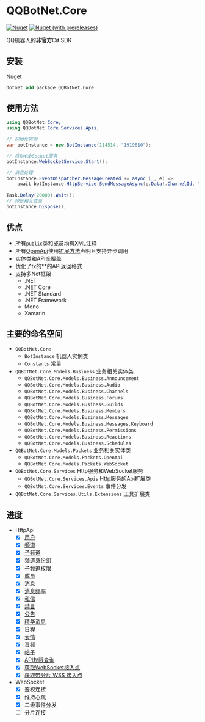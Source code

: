 
# QQBotNet.Core

[![Nuget](https://img.shields.io/nuget/v/QQBotNet.Core)](https://www.nuget.org/packages/QQBotNet.Core)
[![Nuget (with prereleases)](https://img.shields.io/nuget/vpre/QQBotNet.Core)](https://www.nuget.org/packages/QQBotNet.Core)

QQ机器人的**非官方**C# SDK

## 安装

[Nuget](https://www.nuget.org/packages/QQBotNet.Core)

```ps
dotnet add package QQBotNet.Core
```

## 使用方法

```cs
using QQBotNet.Core;
using QQBotNet.Core.Services.Apis;

// 初始化实例
var botInstance = new BotInstance(114514, "1919810"); 

// 启动WebSocket服务
botInstance.WebSocketService.Start();

// 消息处理
botInstance.EventDispatcher.MessageCreated += async (_, e) =>
    await botInstance.HttpService.SendMessageAsync(e.Data!.ChannelId, "hello");
  
Task.Delay(20000).Wait();
// 释放相关资源
botInstance.Dispose();
```

## 优点

- 所有`public`类和成员均有XML注释
- 所有[OpenApi](./QQBotNet.Core/Services/Apis/)使用[扩展方法](https://learn.microsoft.com/zh-cn/dotnet/csharp/programming-guide/classes-and-structs/extension-methods)声明且支持异步调用
- 实体类和API全覆盖
- 优化了tx的\*\*的API返回格式
- 支持多Net框架
  - .NET
  - .NET Core
  - .NET Standard
  - .NET Framework
  - Mono
  - Xamarin

## 主要的命名空间

- `QQBotNet.Core`
  - `BotInstance` 机器人实例类
  - `Constants` 常量
- `QQBotNet.Core.Models.Business` 业务相关实体类
  - `QQBotNet.Core.Models.Business.Announcement`
  - `QQBotNet.Core.Models.Business.Audio`
  - `QQBotNet.Core.Models.Business.Channels`
  - `QQBotNet.Core.Models.Business.Forums`
  - `QQBotNet.Core.Models.Business.Guilds`
  - `QQBotNet.Core.Models.Business.Members`
  - `QQBotNet.Core.Models.Business.Messages`
  - `QQBotNet.Core.Models.Business.Messages.Keyboard`
  - `QQBotNet.Core.Models.Business.Permissions`
  - `QQBotNet.Core.Models.Business.Reactions`
  - `QQBotNet.Core.Models.Business.Schedules`
- `QQBotNet.Core.Models.Packets` 业务相关实体类
  - `QQBotNet.Core.Models.Packets.OpenApi`
  - `QQBotNet.Core.Models.Packets.WebSocket`
- `QQBotNet.Core.Services` Http服务和WebSocket服务
  - `QQBotNet.Core.Services.Apis` Http服务的Api扩展类
  - `QQBotNet.Core.Services.Events` 事件分发
- `QQBotNet.Core.Services.Utils.Extensions` 工具扩展类

## 进度

- HttpApi
  - [x] [用户](https://bot.q.qq.com/wiki/develop/api/openapi/user/model.html)
  - [x] [频道](https://bot.q.qq.com/wiki/develop/api/openapi/guild/model.html)
  - [x] [子频道](https://bot.q.qq.com/wiki/develop/api/openapi/channel/model.html)
  - [x] [频道身份组](https://bot.q.qq.com/wiki/develop/api/openapi/guild/role_model.html)
  - [x] [子频道权限](https://bot.q.qq.com/wiki/develop/api/openapi/channel_permissions/model.html)
  - [x] [成员](https://bot.q.qq.com/wiki/develop/api/openapi/member/model.html)
  - [x] [消息](https://bot.q.qq.com/wiki/develop/api/openapi/message/model.html)
  - [x] [消息频率](https://bot.q.qq.com/wiki/develop/api/openapi/setting/model.html)
  - [x] [私信](https://bot.q.qq.com/wiki/develop/api/openapi/dms/model.html)
  - [x] [禁言](https://bot.q.qq.com/wiki/develop/api/openapi/guild/patch_guild_mute.html)
  - [x] [公告](https://bot.q.qq.com/wiki/develop/api/openapi/announces/model.html)
  - [x] [精华消息](https://bot.q.qq.com/wiki/develop/api/openapi/pins/model.html)
  - [x] [日程](https://bot.q.qq.com/wiki/develop/api/openapi/schedule/model.html)
  - [x] [表情](https://bot.q.qq.com/wiki/develop/api/openapi/reaction/model.html)
  - [x] [音频](https://bot.q.qq.com/wiki/develop/api/openapi/audio/model.html)
  - [x] [帖子](https://bot.q.qq.com/wiki/develop/api/openapi/forum/model.html)
  - [x] [API权限查询](https://bot.q.qq.com/wiki/develop/api/openapi/api_permissions/model.html)
  - [x] [获取WebSocket接入点](https://bot.q.qq.com/wiki/develop/api/openapi/wss/url_get.html)
  - [x] [获取带分片 WSS 接入点](https://bot.q.qq.com/wiki/develop/api/openapi/wss/shard_url_get.html)
- WebSocket
  - [x] 鉴权连接
  - [x] 维持心跳
  - [x] 二级事件分发
  - [ ] 分片连接
